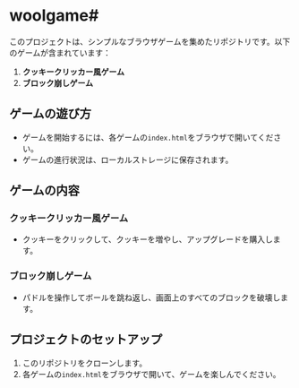 # woolgame#

このプロジェクトは、シンプルなブラウザゲームを集めたリポジトリです。以下のゲームが含まれています：

1. **クッキークリッカー風ゲーム**
2. **ブロック崩しゲーム**

## ゲームの遊び方

- ゲームを開始するには、各ゲームの`index.html`をブラウザで開いてください。
- ゲームの進行状況は、ローカルストレージに保存されます。

## ゲームの内容

### クッキークリッカー風ゲーム
- クッキーをクリックして、クッキーを増やし、アップグレードを購入します。

### ブロック崩しゲーム
- パドルを操作してボールを跳ね返し、画面上のすべてのブロックを破壊します。

## プロジェクトのセットアップ

1. このリポジトリをクローンします。
2. 各ゲームの`index.html`をブラウザで開いて、ゲームを楽しんでください。

